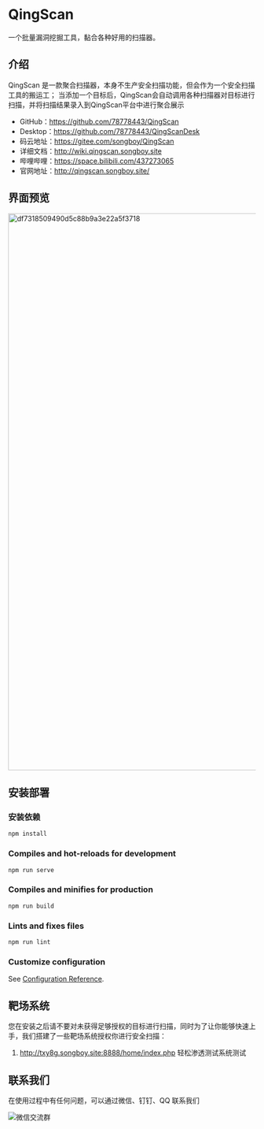 # QingScan
一个批量漏洞挖掘工具，黏合各种好用的扫描器。

## 介绍

QingScan 是一款聚合扫描器，本身不生产安全扫描功能，但会作为一个安全扫描工具的搬运工； 当添加一个目标后，QingScan会自动调用各种扫描器对目标进行扫描，并将扫描结果录入到QingScan平台中进行聚合展示

- GitHub：https://github.com/78778443/QingScan
- Desktop：https://github.com/78778443/QingScanDesk
- 码云地址：https://gitee.com/songboy/QingScan
- 详细文档：http://wiki.qingscan.songboy.site
- 哔哩哔哩：https://space.bilibili.com/437273065
- 官网地址：http://qingscan.songboy.site/

## 界面预览

<img width="1131" alt="df7318509490d5c88b9a3e22a5f3718" src="https://user-images.githubusercontent.com/8509054/148645815-51bce636-c2dd-4240-8122-598310c43234.png">


## 安装部署

### 安装依赖
```
npm install
```

### Compiles and hot-reloads for development
```
npm run serve
```

### Compiles and minifies for production
```
npm run build
```

### Lints and fixes files
```
npm run lint
```

### Customize configuration
See [Configuration Reference](https://cli.vuejs.org/config/).


## 靶场系统

您在安装之后请不要对未获得足够授权的目标进行扫描，同时为了让你能够快速上手，我们搭建了一些靶场系统授权你进行安全扫描：
1. http://txy8g.songboy.site:8888/home/index.php  轻松渗透测试系统测试



## 联系我们

在使用过程中有任何问题，可以通过微信、钉钉、QQ 联系我们

![微信交流群](https://user-images.githubusercontent.com/8509054/148176355-a4ad75ee-0dd9-401e-8663-30f36ea86479.png)



